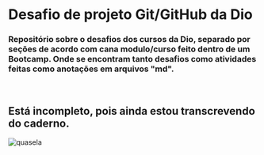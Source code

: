 # **Desafio de projeto Git/GitHub da Dio**

### Repositório sobre o desafios dos cursos da Dio, separado por seções de acordo com cana modulo/curso feito dentro de um **Bootcamp**. Onde se encontram tanto desafios como atividades feitas como anotações em arquivos "md".

<br>  

## **Está incompleto, pois ainda estou transcrevendo do caderno.**

![quasela](https://media.giphy.com/media/3oEjI2fbOCaKN1cMSs/giphy.gif)


